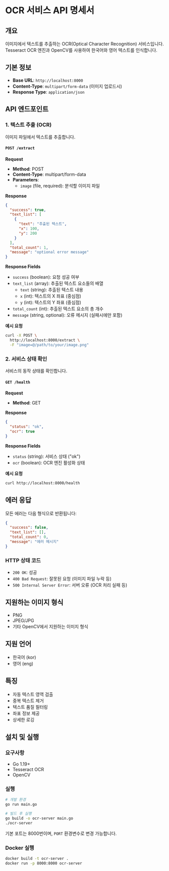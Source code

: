 # OCR 서비스 API 명세서

## 개요

이미지에서 텍스트를 추출하는 OCR(Optical Character Recognition) 서비스입니다.
Tesseract OCR 엔진과 OpenCV를 사용하여 한국어와 영어 텍스트를 인식합니다.

## 기본 정보

- **Base URL**: `http://localhost:8000`
- **Content-Type**: `multipart/form-data` (이미지 업로드시)
- **Response Type**: `application/json`

## API 엔드포인트

### 1. 텍스트 추출 (OCR)

이미지 파일에서 텍스트를 추출합니다.

#### `POST /extract`

**Request**

- **Method**: POST
- **Content-Type**: multipart/form-data
- **Parameters**:
  - `image` (file, required): 분석할 이미지 파일

**Response**

```json
{
  "success": true,
  "text_list": [
    {
      "text": "추출된 텍스트",
      "x": 100,
      "y": 200
    }
  ],
  "total_count": 1,
  "message": "optional error message"
}
```

**Response Fields**

- `success` (boolean): 요청 성공 여부
- `text_list` (array): 추출된 텍스트 요소들의 배열
  - `text` (string): 추출된 텍스트 내용
  - `x` (int): 텍스트의 X 좌표 (중심점)
  - `y` (int): 텍스트의 Y 좌표 (중심점)
- `total_count` (int): 추출된 텍스트 요소의 총 개수
- `message` (string, optional): 오류 메시지 (실패시에만 포함)

**예시 요청**

```bash
curl -X POST \
  http://localhost:8000/extract \
  -F "image=@/path/to/your/image.png"
```

### 2. 서비스 상태 확인

서비스의 동작 상태를 확인합니다.

#### `GET /health`

**Request**

- **Method**: GET

**Response**

```json
{
  "status": "ok",
  "ocr": true
}
```

**Response Fields**

- `status` (string): 서비스 상태 ("ok")
- `ocr` (boolean): OCR 엔진 활성화 상태

**예시 요청**

```bash
curl http://localhost:8000/health
```

## 에러 응답

모든 에러는 다음 형식으로 반환됩니다:

```json
{
  "success": false,
  "text_list": [],
  "total_count": 0,
  "message": "에러 메시지"
}
```

### HTTP 상태 코드

- `200 OK`: 성공
- `400 Bad Request`: 잘못된 요청 (이미지 파일 누락 등)
- `500 Internal Server Error`: 서버 오류 (OCR 처리 실패 등)

## 지원하는 이미지 형식

- PNG
- JPEG/JPG
- 기타 OpenCV에서 지원하는 이미지 형식

## 지원 언어

- 한국어 (kor)
- 영어 (eng)

## 특징

- 자동 텍스트 영역 검출
- 중복 텍스트 제거
- 텍스트 품질 필터링
- 좌표 정보 제공
- 상세한 로깅

## 설치 및 실행

### 요구사항

- Go 1.19+
- Tesseract OCR
- OpenCV

### 실행

```bash
# 개발 환경
go run main.go

# 빌드 후 실행
go build -o ocr-server main.go
./ocr-server
```

기본 포트는 8000번이며, `PORT` 환경변수로 변경 가능합니다.

### Docker 실행

```bash
docker build -t ocr-server .
docker run -p 8000:8000 ocr-server
```
